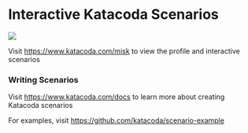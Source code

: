 # Interactive Katacoda Scenarios

[![](http://shields.katacoda.com/katacoda/misk/count.svg)](https://www.katacoda.com/misk "Get your profile on Katacoda.com")

Visit https://www.katacoda.com/misk to view the profile and interactive scenarios

### Writing Scenarios
Visit https://www.katacoda.com/docs to learn more about creating Katacoda scenarios

For examples, visit https://github.com/katacoda/scenario-example
